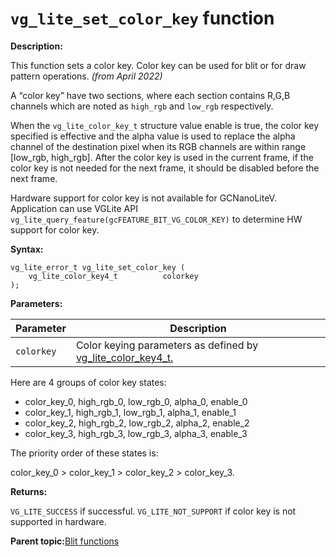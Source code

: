 # `vg_lite_set_color_key` function

**Description:**

This function sets a color key. Color key can be used for blit or for draw pattern operations. *\(from April 2022\)*

A “color key” have two sections, where each section contains R,G,B channels which are noted as `high_rgb` and `low_rgb` respectively.

When the `vg_lite_color_key_t` structure value enable is true, the color key specified is effective and the alpha value is used to replace the alpha channel of the destination pixel when its RGB channels are within range \[low\_rgb, high\_rgb\]. After the color key is used in the current frame, if the color key is not needed for the next frame, it should be disabled before the next frame.



Hardware support for color key is not available for GCNanoLiteV. Application can use VGLite API `vg_lite_query_feature(gcFEATURE_BIT_VG_COLOR_KEY)` to determine HW support for color key.

**Syntax:**

```
vg_lite_error_t vg_lite_set_color_key (
    vg_lite_color_key4_t          colorkey
);
```

**Parameters:**



|Parameter|Description|
|---------|-----------|
|`colorkey`|Color keying parameters as defined by [vg\_lite\_color\_key4\_t.](vg_lite_color_key4_t_structure.md)

 Here are 4 groups of color key states:

 -   color\_key\_0, high\_rgb\_0, low\_rgb\_0, alpha\_0, enable\_0
-   color\_key\_1, high\_rgb\_1, low\_rgb\_1, alpha\_1, enable\_1
-   color\_key\_2, high\_rgb\_2, low\_rgb\_2, alpha\_2, enable\_2
-   color\_key\_3, high\_rgb\_3, low\_rgb\_3, alpha\_3, enable\_3

 The priority order of these states is:

 color\_key\_0 \> color\_key\_1 \> color\_key\_2 \> color\_key\_3.



**Returns:**

`VG_LITE_SUCCESS` if successful. `VG_LITE_NOT_SUPPORT` if color key is not supported in hardware.

**Parent topic:**[Blit functions](../topics/blit_functions.md)


